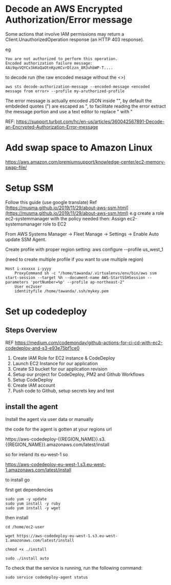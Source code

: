 # Decode an AWS Encrypted Authorization/Error message

Some actions that involve IAM permissions may return a Client.UnauthorizedOperation response (an HTTP 403 response).

eg

```
You are not authorized to perform this operation. 
Encoded authorization failure message: 
4Ai9qvVQYCx3kKoQaOtnKpzKCvrDlzzn_8R3vhbWP-T....
```

to decode run (the raw encoded mesage without the <>)

`aws sts decode-authorization-message --encoded-message <encoded message from error> --profile my-aruthorized-profile`

The error message is actually encoded JSON inside "", by default the embdeded quotes (") are escaped as \",
to facilitate reading the error extract the message portion and use a text editor to replace \" with "

REF: https://support.turbot.com/hc/en-us/articles/360042567891-Decode-an-Encrypted-Authorization-Error-message


# Add swap space to Amazon Linux

https://aws.amazon.com/premiumsupport/knowledge-center/ec2-memory-swap-file/


# Setup SSM

Follow this guide (use google translate) Ref [https://musma.github.io/2019/11/29/about-aws-ssm.html](https://musma.github.io/2019/11/29/about-aws-ssm.html)
e.g create a role ec2-systemmanager with the policy needed then:
Assign ec2-systemsmanager role to EC2

From AWS Systems Manager → Fleet Manage → Settings → Enable Auto update SSM Agent.

Create profile with proper region setting: aws configure --profile us_west_1

(need to create multiple profile if you want to use multiple region)

```
Host i-xxxxxx i-yyyy
	ProxyCommand sh -c "/home/tawanda/.virtualenvs/env/bin/aws ssm start-session --target %h --document-name AWS-StartSSHSession --parameters 'portNumber=%p' --profile ap-northeast-2"
	User ec2user
	identityfile /home/tawanda/.ssh/mykey.pem
```

# Set up codedeploy

## **Steps Overview**

REF https://medium.com/codemonday/github-actions-for-ci-cd-with-ec2-codedeploy-and-s3-e93e75bf1ce0

1. Create IAM Role for EC2 instance & CodeDeploy
2. Launch EC2 Instance for our application
3. Create S3 bucket for our application revision
4. Setup our project for CodeDeploy, PM2 and Github Workflows
5. Setup CodeDeploy
6. Create IAM account
7. Push code to Github, setup secrets key and test

## install the agent 

Install the agent via user data or manually

the code for the agent is gotten at your regions url

https://aws-codedeploy-{{REGION_NAME}}.s3.{{REGION_NAME}}.amazonaws.com/latest/install

so for ireland its eu-west-1 so

https://aws-codedeploy-eu-west-1.s3.eu-west-1.amazonaws.com/latest/install

to install go

first get dependencies
```
sudo yum -y update
sudo yum install -y ruby
sudo yum install -y wget
```

then install

```
cd /home/ec2-user

wget https://aws-codedeploy-eu-west-1.s3.eu-west-1.amazonaws.com/latest/install
 
chmod +x ./install
 
sudo ./install auto
```


 To check that the service is running, run the following command:

```
sudo service codedeploy-agent status
```













